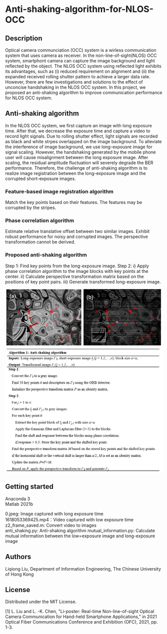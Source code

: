 # Anti-shaking-algorithm-for-NLOS-OCC
## Description
Optical camera communciation (OCC) system is a wirless communication system that uses camera as receiver. In the non-line-of-sight(NLOS) OCC system, smartphont camera can capture the image background and light reflected by the object. The NLOS OCC system using reflected light exhibits its advantages, such as (i) reduced requirement on alignment and (ii) the expanded received rolling shutter pattern to achieve a larger data rate. However, there are few investigations and solutions to the effect of unconcise handshaking in the NLOS OCC system. In this project, we proposed an anti-shaking algorithm to improve communication performance for NLOS OCC system.

## Anti-shaking algorithm

In the NLOS OCC system, we first capture an image with long exposure time. After that, we decrease the exposure time and capture a video to record light signals. Due to rolling shutter effect, light signals are recorded as black and white strpes overlapped on the image background. To alleviate the interference of image background, we use long-expousre image for signal scaling. However, the handshaking generated by the mobile phone user will cause misalignment between the long exposure image. After scaling, the residual amplitude fluctuation will severely degrade the BER performance. Therefore, the challenge of anti-shaking algorithm is to realize image registration between the long-exposure image and the corrupted short-exposure images.  
### Feature-based image registration algorithm
Match the key points based on their features.
The features may be corrupted by the stripes.
### Phase correlation algorithm
Estimate relative translative offset between two similar images.
Exhibit robust performance for noisy and corrupted images.
The perspective transformation cannot be derived. 
### Proposed anti-shaking algorithm
Step 1: Find key points from the long-exposure image.
Step 2: i) Apply phase correlation algorithm to the image blocks with key points at the center. ii) Calculate perspective transformation matrix based on the positions of key point pairs. iii) Generate transformed long-exposure image.
  
![image](https://github.com/Rabby3223/Anti-shaking-algorithm-for-NLOS-OCC/blob/main/example_images.jpg)
![image](https://github.com/Rabby3223/Anti-shaking-algorithm-for-NLOS-OCC/blob/main/algorithm.jpg)

## Getting started

Anaconda 3  
Matlab 2021b  
  
0.jpeg: Image captured with long exposure time  
1618053369425.mp4：Video captured with low expsoure time  
z2_frame_saved.m: Convert video to images  
anti_shaking.py: Anti-shaking algorithm
mutual_information.py: Calculate mutual information between the low=exposure image and long-exposure image  


## Authors

Liqiong Liu, Department of Information Engineering, The Chinese University of Hong Kong

## License

Distributed under the MIT License.

[1] L. Liu and L. -K. Chen, "Li-poster: Real-time Non-line-of-sight Optical Camera Communication for Hand-held Smartphone Applications," in 2021 Optical Fiber Communications Conference and Exhibition (OFC), 2021, pp. 1-3.
